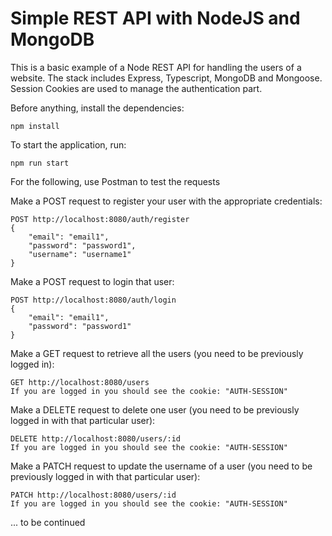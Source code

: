 # Simple REST API with NodeJS and MongoDB

This is a basic example of a Node REST API for handling the users of a website. The stack includes Express, Typescript, MongoDB and Mongoose. Session Cookies are used to manage the authentication part.

Before anything, install the dependencies:
```
npm install
```

To start the application, run:
```
npm run start
```

For the following, use Postman to test the requests

Make a POST request to register your user with the appropriate credentials:
```
POST http://localhost:8080/auth/register
{
    "email": "email1",
    "password": "password1",
    "username": "username1"
}
```

Make a POST request to login that user:
```
POST http://localhost:8080/auth/login
{
    "email": "email1",
    "password": "password1"
}
```

Make a GET request to retrieve all the users (you need to be previously logged in):
```
GET http://localhost:8080/users
If you are logged in you should see the cookie: "AUTH-SESSION"
```

Make a DELETE request to delete one user (you need to be previously logged in with that particular user):
```
DELETE http://localhost:8080/users/:id
If you are logged in you should see the cookie: "AUTH-SESSION"
```

Make a PATCH request to update the username of a user (you need to be previously logged in with that particular user):
```
PATCH http://localhost:8080/users/:id
If you are logged in you should see the cookie: "AUTH-SESSION"
```

... to be continued
